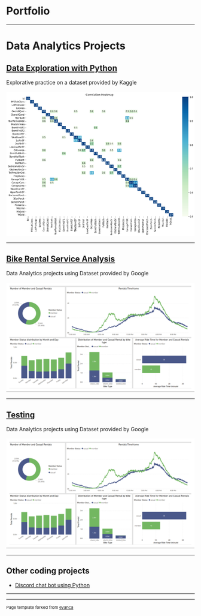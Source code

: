 # Portfolio

---

# Data Analytics Projects

## [Data Exploration with Python](/Projects/Projects2.html)

Explorative practice on a dataset provided by Kaggle
<br><br>
<img src="Projects/output_27_0.png?raw=true"/>

---

## [Bike Rental Service Analysis](/pdf/sample_presentation.pdf)

Data Analytics projects using Dataset provided by Google
<br><br>
<img src="Projects/PowerBiCycling.png?raw=true"/>

---
## [Testing](/Projects/P2.ipynb)

Data Analytics projects using Dataset provided by Google
<br><br>
<img src="Projects/PowerBiCycling.png?raw=true"/>

---

## Other coding projects

- [Discord chat bot using Python](https://discord.com/developers/applications/680058299571634219/information)
---




---
<p style="font-size:11px">Page template forked from <a href="https://github.com/evanca/quick-portfolio">evanca</a></p>
<!-- Remove above link if you don't want to attibute -->
